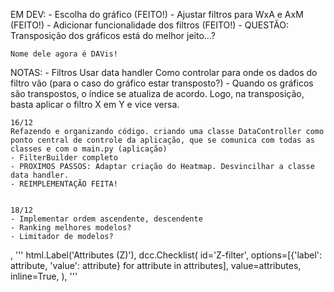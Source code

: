
EM DEV:
    - Escolha do gráfico (FEITO!)
    - Ajustar filtros para WxA e AxM (FEITO!)
    - Adicionar funcionalidade dos filtros (FEITO!)
    - QUESTÃO: Transposição dos gráficos está do melhor jeito...?

    Nome dele agora é DAVis!

NOTAS:
    - Filtros
        Usar data handler
        Como controlar para onde os dados do filtro vão (para o caso do gráfico estar transposto?)
            - Quando os gráficos são transpostos, o índice se atualiza de acordo. Logo, na transposição, basta aplicar o filtro X em Y e vice versa.

    16/12
    Refazendo e organizando código. criando uma classe DataController como ponto central de controle da aplicação, que se comunica com todas as classes e com o main.py (aplicação)
    - FilterBuilder completo
    - PROXIMOS PASSOS: Adaptar criação do Heatmap. Desvincilhar a classe data handler.
    - REIMPLEMENTAÇÃO FEITA!


    18/12
    - Implementar ordem ascendente, descendente
    - Ranking melhores modelos?
    - Limitador de modelos?
    
            


,
                    '''
                    html.Label('Attributes (Z)'),
                    dcc.Checklist(
                        id='Z-filter',
                        options=[{'label': attribute, 'value': attribute} for attribute in attributes],
                        value=attributes,
                        inline=True,
                    ),
                    '''